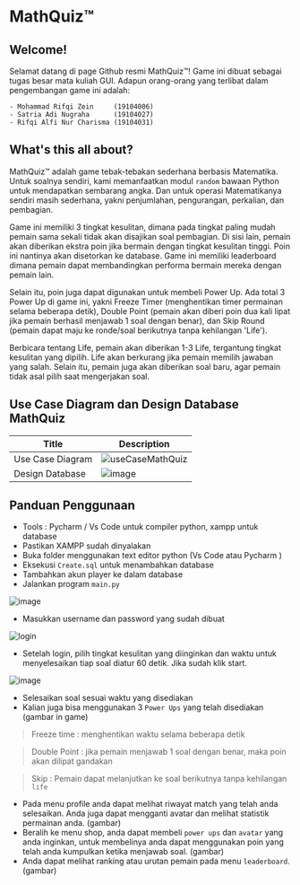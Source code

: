 # MathQuiz™

## Welcome!
Selamat datang di page Github resmi MathQuiz™! Game ini dibuat
sebagai tugas besar mata kuliah GUI. Adapun orang-orang yang
terlibat dalam pengembangan game ini adalah:
```
- Mohammad Rifqi Zein     (19104006)
- Satria Adi Nugraha      (19104027)
- Rifqi Alfi Nur Charisma (19104031)
```

## What's this all about?

MathQuiz™ adalah game tebak-tebakan sederhana berbasis 
Matematika. Untuk soalnya sendiri, kami memanfaatkan
modul `random` bawaan Python untuk mendapatkan sembarang
angka. Dan untuk operasi Matematikanya sendiri masih sederhana,
yakni penjumlahan, pengurangan, perkalian, dan pembagian.

Game ini memiliki 3 tingkat kesulitan, dimana pada tingkat
paling mudah pemain sama sekali tidak akan disajikan soal
pembagian. Di sisi lain, pemain akan diberikan ekstra poin
jika bermain dengan tingkat kesulitan tinggi. Poin ini
nantinya akan disetorkan ke database. Game ini memiliki
leaderboard dimana pemain dapat membandingkan performa
bermain mereka dengan pemain lain.

Selain itu, poin juga dapat digunakan untuk membeli Power Up.
Ada total 3 Power Up di game ini, yakni Freeze Timer
(menghentikan timer permainan selama beberapa detik),
Double Point (pemain akan diberi poin dua kali lipat
jika pemain berhasil menjawab 1 soal dengan benar), dan
Skip Round (pemain dapat maju ke ronde/soal berikutnya
tanpa kehilangan 'Life').

Berbicara tentang Life, pemain akan diberikan 1-3 Life,
tergantung tingkat kesulitan yang dipilih. Life akan berkurang
jika pemain memilih jawaban yang salah. Selain itu, pemain
juga akan diberikan soal baru, agar pemain tidak asal pilih
saat mengerjakan soal.

## Use Case Diagram dan Design Database MathQuiz

| Title | Description |
| ----- | ----------- |
| Use Case Diagram | ![useCaseMathQuiz](https://user-images.githubusercontent.com/58881125/127613895-d7b902e1-f027-4f63-a57a-1b7b0fefb38a.png) |
| Design Database | ![image](https://user-images.githubusercontent.com/34876769/127609877-5e800c2b-f3fb-4d89-9500-bdf863b119c7.png) |

## Panduan Penggunaan
- Tools : Pycharm / Vs Code untuk compiler python, xampp untuk database
- Pastikan XAMPP sudah dinyalakan
- Buka folder menggunakan text editor python (Vs Code atau Pycharm )
- Eksekusi `Create.sql` untuk menambahkan database
- Tambahkan akun player ke dalam database
- Jalankan program `main.py`

![image](https://user-images.githubusercontent.com/58881125/127616250-589b12b7-612f-4aab-ad4f-b2ef796f99be.png)

- Masukkan username dan password yang sudah dibuat

![login](https://user-images.githubusercontent.com/34876769/127620801-7f82473d-3f80-41a1-aa94-63d61313abe5.png)
- Setelah login, pilih tingkat kesulitan yang diinginkan dan waktu untuk menyelesaikan tiap soal diatur 60 detik. Jika sudah klik start.

![image](https://user-images.githubusercontent.com/58881125/127616070-58f2a1e7-9d00-4ec9-8e7a-4a78199ee0de.png)
- Selesaikan soal sesuai waktu yang disediakan
- Kalian juga bisa menggunakan 3 `Power Ups` yang telah disediakan
(gambar in game)

> Freeze time : menghentikan waktu selama beberapa detik

> Double Point : jika pemain menjawab 1 soal dengan benar, maka poin akan dilipat gandakan

> Skip : Pemain dapat melanjutkan ke soal berikutnya tanpa kehilangan `life`

- Pada menu profile anda dapat melihat riwayat match yang telah anda selesaikan. Anda juga dapat mengganti avatar dan melihat statistik permainan anda.
(gambar)
- Beralih ke menu shop, anda dapat membeli `power ups` dan `avatar` yang anda inginkan, untuk membelinya anda dapat menggunakan poin yang telah anda kumpulkan ketika menjawab soal.
(gambar)
- Anda dapat melihat ranking atau urutan pemain pada menu `leaderboard`.
(gambar)
